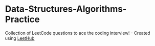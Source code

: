 # Data-Structures-Algorithms-Practice
Collection of LeetCode questions to ace the coding interview! - Created using [LeetHub](https://github.com/QasimWani/LeetHub)
